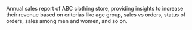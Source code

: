Annual sales report of ABC clothing store, providing insights to increase their revenue based on criterias like age group, sales vs orders, status of orders, sales among men and women, and so on.
